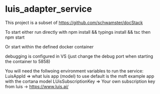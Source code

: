 # luis_adapter_service

This project is a subset of https://github.com/schwamster/docStack

To start either run directly with npm install && typings install && tsc
then  npm start

Or start within the defined docker container

debugging is configured in VS (just change the debug port when starting the container to 5858)

You will need the follwoing environment variables to run the service:
LuisAppId => what luis app (model) to use default is the msft example app with the cortana model
LUisSubscriptionKey => Your own subscription key from luis -> https://www.luis.ai/
